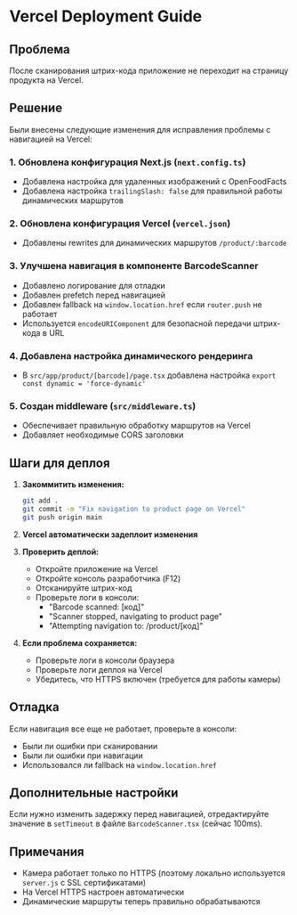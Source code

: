 # Vercel Deployment Guide

## Проблема
После сканирования штрих-кода приложение не переходит на страницу продукта на Vercel.

## Решение

Были внесены следующие изменения для исправления проблемы с навигацией на Vercel:

### 1. Обновлена конфигурация Next.js (`next.config.ts`)
- Добавлена настройка для удаленных изображений с OpenFoodFacts
- Добавлена настройка `trailingSlash: false` для правильной работы динамических маршрутов

### 2. Обновлена конфигурация Vercel (`vercel.json`)
- Добавлены rewrites для динамических маршрутов `/product/:barcode`

### 3. Улучшена навигация в компоненте BarcodeScanner
- Добавлено логирование для отладки
- Добавлен prefetch перед навигацией
- Добавлен fallback на `window.location.href` если `router.push` не работает
- Используется `encodeURIComponent` для безопасной передачи штрих-кода в URL

### 4. Добавлена настройка динамического рендеринга
- В `src/app/product/[barcode]/page.tsx` добавлена настройка `export const dynamic = 'force-dynamic'`

### 5. Создан middleware (`src/middleware.ts`)
- Обеспечивает правильную обработку маршрутов на Vercel
- Добавляет необходимые CORS заголовки

## Шаги для деплоя

1. **Закоммитить изменения:**
   ```bash
   git add .
   git commit -m "Fix navigation to product page on Vercel"
   git push origin main
   ```

2. **Vercel автоматически задеплоит изменения**

3. **Проверить деплой:**
   - Откройте приложение на Vercel
   - Откройте консоль разработчика (F12)
   - Отсканируйте штрих-код
   - Проверьте логи в консоли:
     - "Barcode scanned: [код]"
     - "Scanner stopped, navigating to product page"
     - "Attempting navigation to: /product/[код]"

4. **Если проблема сохраняется:**
   - Проверьте логи в консоли браузера
   - Проверьте логи деплоя на Vercel
   - Убедитесь, что HTTPS включен (требуется для работы камеры)

## Отладка

Если навигация все еще не работает, проверьте в консоли:
- Были ли ошибки при сканировании
- Были ли ошибки при навигации
- Использовался ли fallback на `window.location.href`

## Дополнительные настройки

Если нужно изменить задержку перед навигацией, отредактируйте значение в `setTimeout` в файле `BarcodeScanner.tsx` (сейчас 100ms).

## Примечания

- Камера работает только по HTTPS (поэтому локально используется `server.js` с SSL сертификатами)
- На Vercel HTTPS настроен автоматически
- Динамические маршруты теперь правильно обрабатываются

